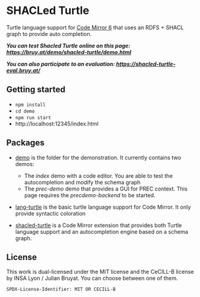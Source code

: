 # SHACLed Turtle

Turtle language support for [Code Mirror 6](https://codemirror.net/6/) that uses
an RDFS + SHACL graph to provide auto completion.


***You can test Shacled Turtle online on this page: https://bruy.at/demo/shacled-turtle/demo.html***

***You can also participate to an evaluation: https://shacled-turtle-eval.bruy.at/***


## Getting started

- `npm install`
- `cd demo`
- `npm run start`
- http://localhost:12345/index.html


## Packages

- [demo](demo) is the folder for the demonstration. It currently contains two
demos:
  - The *index* demo with a code editor. You are able to test the autocompletion
  and modify the schema graph
  - The *prec-demo* demo that provides a GUI for PREC context. This page
  requires the *precdemo-backend* to be started.

- [lang-turtle](lang-turtle) is the basic turtle language support for Code
Mirror. It only provide syntactic coloration

- [shacled-turtle](shacled-turtle) is a Code Mirror extension that provides both
Turtle language support and an autocompletion engine based on a schema graph.


## License

This work is dual-licensed under the MIT license and the CeCILL-B license by INSA Lyon / Julian Bruyat. You can choose between one of them.

`SPDX-License-Identifier: MIT OR CECILL-B`
